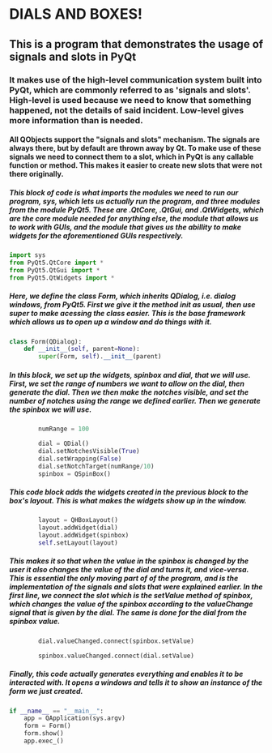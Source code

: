 
# DIALS AND BOXES!

## This is a program that demonstrates the usage of signals and slots in PyQt

### It makes use of the high-level communication system built into PyQt, which are commonly referred to as 'signals and slots'. High-level is used because we need to know that something happened, not the details of said incident. Low-level gives more information than is needed.

#### All QObjects support the "signals and slots" mechanism. The signals are always there, but by default are thrown away by Qt.                  To make use of these signals we need to connect them to a slot, which in PyQt is any callable function or method. This makes it             easier to create new slots that were not there originally. 

#####  This block of code is what imports the modules we need to run our program, sys, which lets us actually run the program, and three modules from the module PyQt5. These are .QtCore, .QtGui, and .QtWidgets, which are the core module needed for anything else, the module that allows us to work with GUIs, and the module that gives us the abillity to make widgets for the aforementioned GUIs respectively.


```python
import sys
from PyQt5.QtCore import *
from PyQt5.QtGui import *
from PyQt5.QtWidgets import *
```

##### Here, we define the class Form, which inherits QDialog, i.e. dialog windows, from PyQt5. First we give it the method __init__ as usual, then use super to make acessing the class easier. This is the base framework which allows us to open up a window and do things with it.


```python
class Form(QDialog):
    def __init__(self, parent=None):
        super(Form, self).__init__(parent)
```

##### In this block, we set up the widgets, spinbox and dial, that we will use. First, we set the range of numbers we want to allow on the dial, then generate the dial. Then we then make the notches visible, and set the number of notches using the range we defined earlier. Then we generate the spinbox we will use. 


```python
        numRange = 100

        dial = QDial()
        dial.setNotchesVisible(True)
        dial.setWrapping(False)
        dial.setNotchTarget(numRange/10)
        spinbox = QSpinBox()
```

##### This code block adds the widgets created in the previous block to the box's layout. This is what makes the widgets show up in the window.


```python
        layout = QHBoxLayout()
        layout.addWidget(dial)
        layout.addWidget(spinbox)
        self.setLayout(layout)
```

##### This makes it so that when the value in the spinbox is changed by the user it also changes the value of the dial and turns it, and vice-versa. This is essential the only moving part of of the program, and is the implementation of the signals and slots that were explained earlier. In the first line, we connect the slot which is the setValue method of spinbox, which changes the value of the spinbox according to the valueChange signal that is given by the dial. The same is done for the dial from the spinbox value. 


```python
        dial.valueChanged.connect(spinbox.setValue)

        spinbox.valueChanged.connect(dial.setValue)
```

##### Finally, this code actually generates everything and enables it to be interacted with. It opens a windows and tells it to show an instance of the form we just created.


```python
if __name__ == "__main__":
    app = QApplication(sys.argv)
    form = Form()
    form.show()
    app.exec_()
```
